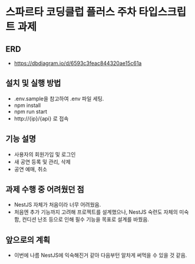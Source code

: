 # 스파르타 코딩클럽 플러스 주차 타입스크립트 과제

## ERD

- https://dbdiagram.io/d/6593c3feac844320ae15c61a

## 설치 및 실행 방법

- .env.sample을 참고하여 .env 파일 세팅.
- npm install
- npm run start
- http://{ip}/{api} 로 접속

## 기능 설명

- 사용자의 회원가입 및 로그인
- 새 공연 등록 및 관리, 삭제
- 공연 예매, 취소

## 과제 수행 중 어려웠던 점

- NestJS 자체가 처음이라 너무 어려웠음.
- 처음엔 추가 기능까지 고려해 프로젝트를 설계했으나, NestJS 숙련도 자체의 미숙함, 컨디션 난조 등으로 인해 필수 기능을 목표로 설계를 바꿨음.

## 앞으로의 계획

- 이번에 나름 NestJS에 익숙해진거 같아 다음부턴 알차게 써먹을 수 있을 것 같음.
